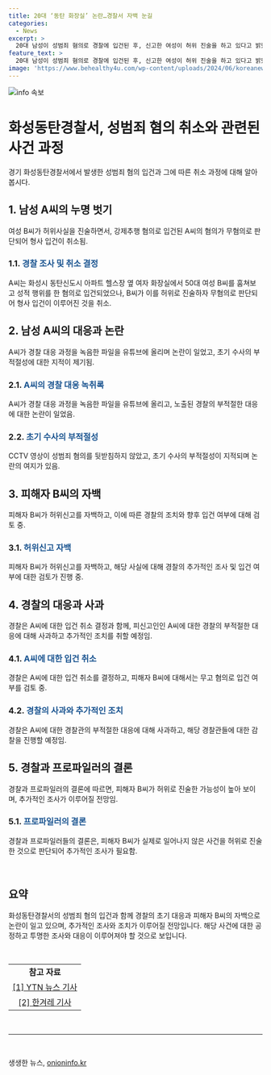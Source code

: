 ```yaml
---
title: 20대 ‘동탄 화장실’ 논란…경찰서 자백 눈길
categories:
  - News
excerpt: >
  20대 남성이 성범죄 혐의로 경찰에 입건된 후, 신고한 여성이 허위 진술을 하고 있다고 밝혔다. 초기 수사 과정에서 CCTV 영상이 관련되어 허술한 점이 지적되고 있으며, 피해자가 허위신고를 자백한 가운데, 경찰은 피의자 A씨의 혐의를 취소하고 B씨에 대해서는 무고 혐의를 검토 중이다. 경찰관의 부적절한 대응으로 논란이 일자, 경찰은 해당 경찰관에 대해 감찰에 나섰다.
feature_text: >
  20대 남성이 성범죄 혐의로 경찰에 입건된 후, 신고한 여성이 허위 진술을 하고 있다고 밝혔다. 초기 수사 과정에서 CCTV 영상이 관련되어 허술한 점이 지적되고 있으며, 피해자가 허위신고를 자백한 가운데, 경찰은 피의자 A씨의 혐의를 취소하고 B씨에 대해서는 무고 혐의를 검토 중이다. 경찰관의 부적절한 대응으로 논란이 일자, 경찰은 해당 경찰관에 대해 감찰에 나섰다.
image: 'https://www.behealthy4u.com/wp-content/uploads/2024/06/koreanews.jpg'
---
```


<p><img src="https://www.behealthy4u.com/wp-content/uploads/2024/06/koreanews.jpg" alt="info 속보" /></p>

<h1 data-ke-size="size26">화성동탄경찰서, 성범죄 혐의 취소와 관련된 사건 과정</h1>

<p data-ke-size="size16">경기 화성동탄경찰서에서 발생한 성범죄 혐의 입건과 그에 따른 취소 과정에 대해 알아봅시다.</p>

<h2 data-ke-size="size24">1. 남성 A씨의 누명 벗기</h2>

<p data-ke-size="size16">여성 B씨가 허위사실을 진술하면서, 강제추행 혐의로 입건된 A씨의 혐의가 무혐의로 판단되어 형사 입건이 취소됨.</p>

<h3 data-ke-size="size20">1.1. <span style="color: #1a5490;">경찰 조사 및 취소 결정</span></h3>

<p data-ke-size="size16">A씨는 화성시 동탄신도시 아파트 헬스장 옆 여자 화장실에서 50대 여성 B씨를 훔쳐보고 성적 행위를 한 혐의로 입건되었으나, B씨가 이를 허위로 진술하자 무혐의로 판단되어 형사 입건이 이루어진 것을 취소.</p>

<h2 data-ke-size="size24">2. 남성 A씨의 대응과 논란</h2>

<p data-ke-size="size16">A씨가 경찰 대응 과정을 녹음한 파일을 유튜브에 올리며 논란이 일었고, 초기 수사의 부적절성에 대한 지적이 제기됨.</p>

<h3 data-ke-size="size20">2.1. <span style="color: #1a5490;">A씨의 경찰 대응 녹취록</span></h3>

<p data-ke-size="size16">A씨가 경찰 대응 과정을 녹음한 파일을 유튜브에 올리고, 노출된 경찰의 부적절한 대응에 대한 논란이 일었음.</p>

<h3 data-ke-size="size20">2.2. <span style="color: #1a5490;">초기 수사의 부적절성</span></h3>

<p data-ke-size="size16">CCTV 영상이 성범죄 혐의를 뒷받침하지 않았고, 초기 수사의 부적절성이 지적되며 논란의 여지가 있음.</p>

<h2 data-ke-size="size24">3. 피해자 B씨의 자백</h2>

<p data-ke-size="size16">피해자 B씨가 허위신고를 자백하고, 이에 따른 경찰의 조치와 향후 입건 여부에 대해 검토 중.</p>

<h3 data-ke-size="size20">3.1. <span style="color: #1a5490;">허위신고 자백</span></h3>

<p data-ke-size="size16">피해자 B씨가 허위신고를 자백하고, 해당 사실에 대해 경찰의 추가적인 조사 및 입건 여부에 대한 검토가 진행 중.</p>

<h2 data-ke-size="size24">4. 경찰의 대응과 사과</h2>

<p data-ke-size="size16">경찰은 A씨에 대한 입건 취소 결정과 함께, 피신고인인 A씨에 대한 경찰의 부적절한 대응에 대해 사과하고 추가적인 조치를 취할 예정임.</p>

<h3 data-ke-size="size20">4.1. <span style="color: #1a5490;">A씨에 대한 입건 취소</span></h3>

<p data-ke-size="size16">경찰은 A씨에 대한 입건 취소를 결정하고, 피해자 B씨에 대해서는 무고 혐의로 입건 여부를 검토 중.</p>

<h3 data-ke-size="size20">4.2. <span style="color: #1a5490;">경찰의 사과와 추가적인 조치</span></h3>

<p data-ke-size="size16">경찰은 A씨에 대한 경찰관의 부적절한 대응에 대해 사과하고, 해당 경찰관들에 대한 감찰을 진행할 예정임.</p>

<h2 data-ke-size="size24">5. 경찰과 프로파일러의 결론</h2>

<p data-ke-size="size16">경찰과 프로파일러의 결론에 따르면, 피해자 B씨가 허위로 진술한 가능성이 높아 보이며, 추가적인 조사가 이루어질 전망임.</p>

<h3 data-ke-size="size20">5.1. <span style="color: #1a5490;">프로파일러의 결론</span></h3>

<p data-ke-size="size16">경찰과 프로파일러들의 결론은, 피해자 B씨가 실제로 일어나지 않은 사건을 허위로 진술한 것으로 판단되어 추가적인 조사가 필요함.</p>

<p data-ke-size="size16">&nbsp;</p>

<h2 data-ke-size="size24">요약</h2>

<p data-ke-size="size16">화성동탄경찰서의 성범죄 혐의 입건과 함께 경찰의 초기 대응과 피해자 B씨의 자백으로 논란이 일고 있으며, 추가적인 조사와 조치가 이루어질 전망입니다. 해당 사건에 대한 공정하고 투명한 조사와 대응이 이루어져야 할 것으로 보입니다.</p>

<p data-ke-size="size16">&nbsp;</p>

<table style="width: 100%;">
<tbody>
<tr>
<td style="text-align: center; height: 17px;"><b>참고 자료</b></td>
</tr>
<tr>
<td style="text-align: center; height: 17px;"><a href="https://www.yna.co.kr/view/AKR20211028069251065?input=1195m" target="_blank" rel="noopener">[1] YTN 뉴스 기사</a></td>
</tr>
<tr>
<td style="text-align: center; height: 17px;"><a href="https://www.hani.co.kr/arti/society/society_general/1014407.html" target="_blank" rel="noopener">[2] 한겨레 기사</a></td>
</tr>
</tbody>
</table>

<p data-ke-size="size16">&nbsp;</p>

<hr>

<p data-ke-size="size16">&nbsp;</p>
생생한 뉴스, <a href="https://onioninfo.kr" rel="dofollow">onioninfo.kr</a>


